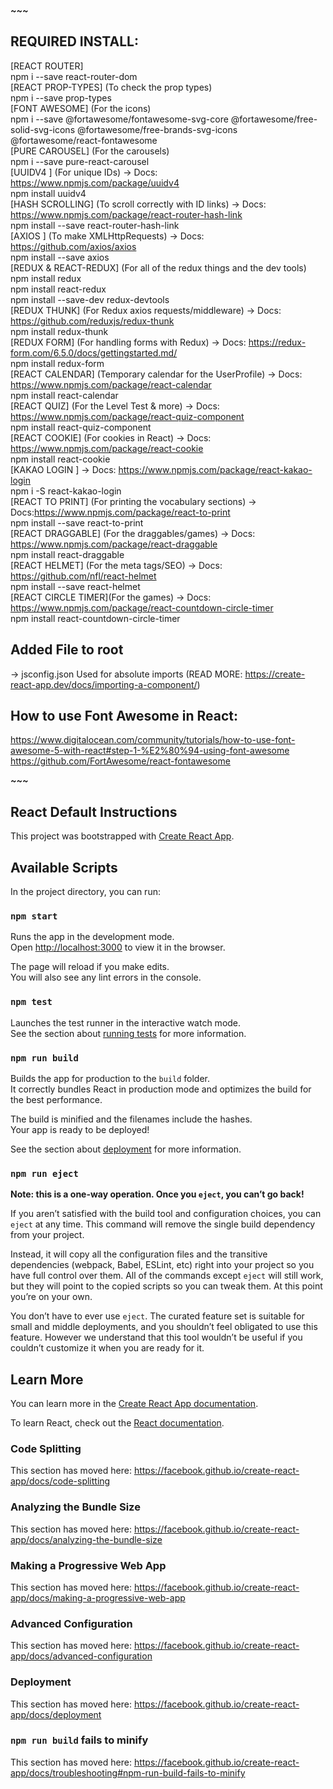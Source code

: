 ***~~~***
## REQUIRED INSTALL:
[REACT ROUTER] <br />
npm i --save react-router-dom <br />
[REACT PROP-TYPES] (To check the prop types)<br />
npm i --save prop-types <br />
[FONT AWESOME] (For the icons)<br />
npm i --save @fortawesome/fontawesome-svg-core  @fortawesome/free-solid-svg-icons @fortawesome/free-brands-svg-icons @fortawesome/react-fontawesome<br />
[PURE CAROUSEL] (For the carousels)<br />
npm i --save pure-react-carousel<br />
[UUIDV4 ] (For unique IDs) -> Docs: https://www.npmjs.com/package/uuidv4<br />
npm install uuidv4 <br/>
[HASH SCROLLING] (To scroll correctly with ID links) -> Docs: https://www.npmjs.com/package/react-router-hash-link<br />
npm install --save react-router-hash-link <br />
[AXIOS ] (To make XMLHttpRequests) -> Docs: https://github.com/axios/axios <br />
npm install --save axios <br />
[REDUX & REACT-REDUX] (For all of the redux things and the dev tools) <br />
npm install redux <br />
npm install react-redux <br />
npm install --save-dev redux-devtools <br />
[REDUX THUNK] (For Redux axios requests/middleware) -> Docs: https://github.com/reduxjs/redux-thunk <br/>
npm install redux-thunk<br />
[REDUX FORM] (For handling forms with Redux) -> Docs: https://redux-form.com/6.5.0/docs/gettingstarted.md/ <br/>
npm install redux-form <br />
[REACT CALENDAR] (Temporary calendar for the UserProfile) -> Docs: https://www.npmjs.com/package/react-calendar <br />
npm install react-calendar <br />
[REACT QUIZ] (For the Level Test & more) -> Docs: https://www.npmjs.com/package/react-quiz-component <br />
npm install react-quiz-component <br />
[REACT COOKIE] (For cookies in React) -> Docs: https://www.npmjs.com/package/react-cookie <br />
npm install react-cookie <br />
[KAKAO LOGIN ] -> Docs: https://www.npmjs.com/package/react-kakao-login <br />
npm i -S react-kakao-login <br/>
[REACT TO PRINT] (For printing the vocabulary sections) -> Docs:https://www.npmjs.com/package/react-to-print <br/>
npm install --save react-to-print <br />
[REACT DRAGGABLE] (For the draggables/games) -> Docs: https://www.npmjs.com/package/react-draggable <br/>
npm install react-draggable <br/>
[REACT HELMET] (For the meta tags/SEO) -> Docs: https://github.com/nfl/react-helmet <br />
npm install --save react-helmet <br />
[REACT CIRCLE TIMER](For the games) -> Docs: https://www.npmjs.com/package/react-countdown-circle-timer <br />
npm install react-countdown-circle-timer <br />

## Added File to root
-> jsconfig.json 
Used for absolute imports (READ MORE: https://create-react-app.dev/docs/importing-a-component/) 


## How to use Font Awesome in React:
https://www.digitalocean.com/community/tutorials/how-to-use-font-awesome-5-with-react#step-1-%E2%80%94-using-font-awesome
https://github.com/FortAwesome/react-fontawesome


***~~~***
## React Default Instructions
This project was bootstrapped with [Create React App](https://github.com/facebook/create-react-app).

## Available Scripts

In the project directory, you can run:

### `npm start`

Runs the app in the development mode.<br />
Open [http://localhost:3000](http://localhost:3000) to view it in the browser.

The page will reload if you make edits.<br />
You will also see any lint errors in the console.

### `npm test`

Launches the test runner in the interactive watch mode.<br />
See the section about [running tests](https://facebook.github.io/create-react-app/docs/running-tests) for more information.

### `npm run build`

Builds the app for production to the `build` folder.<br />
It correctly bundles React in production mode and optimizes the build for the best performance.

The build is minified and the filenames include the hashes.<br />
Your app is ready to be deployed!

See the section about [deployment](https://facebook.github.io/create-react-app/docs/deployment) for more information.

### `npm run eject`

**Note: this is a one-way operation. Once you `eject`, you can’t go back!**

If you aren’t satisfied with the build tool and configuration choices, you can `eject` at any time. This command will remove the single build dependency from your project.

Instead, it will copy all the configuration files and the transitive dependencies (webpack, Babel, ESLint, etc) right into your project so you have full control over them. All of the commands except `eject` will still work, but they will point to the copied scripts so you can tweak them. At this point you’re on your own.

You don’t have to ever use `eject`. The curated feature set is suitable for small and middle deployments, and you shouldn’t feel obligated to use this feature. However we understand that this tool wouldn’t be useful if you couldn’t customize it when you are ready for it.

## Learn More

You can learn more in the [Create React App documentation](https://facebook.github.io/create-react-app/docs/getting-started).

To learn React, check out the [React documentation](https://reactjs.org/).

### Code Splitting

This section has moved here: https://facebook.github.io/create-react-app/docs/code-splitting

### Analyzing the Bundle Size

This section has moved here: https://facebook.github.io/create-react-app/docs/analyzing-the-bundle-size

### Making a Progressive Web App

This section has moved here: https://facebook.github.io/create-react-app/docs/making-a-progressive-web-app

### Advanced Configuration

This section has moved here: https://facebook.github.io/create-react-app/docs/advanced-configuration

### Deployment

This section has moved here: https://facebook.github.io/create-react-app/docs/deployment

### `npm run build` fails to minify

This section has moved here: https://facebook.github.io/create-react-app/docs/troubleshooting#npm-run-build-fails-to-minify

